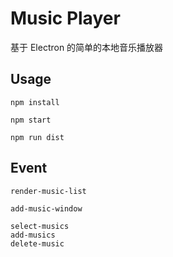# Music Player

基于 Electron 的简单的本地音乐播放器

## Usage

```
npm install
```

```
npm start
```

```
npm run dist
```

## Event

```
render-music-list

add-music-window

select-musics
add-musics
delete-music
```
